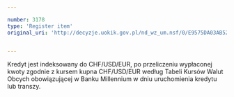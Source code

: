 ```yaml
---

number: 3178
type: 'Register item'
original_uri: 'http://decyzje.uokik.gov.pl/nd_wz_um.nsf/0/E9575DA03AB52F70C12579FF00344EE6?OpenDocument'


---
```


Kredyt jest indeksowany do CHF/USD/EUR, po przeliczeniu wypłaconej kwoty zgodnie z kursem kupna CHF/USD/EUR według Tabeli Kursów Walut Obcych obowiązującej w Banku Millennium w dniu uruchomienia kredytu lub transzy.
